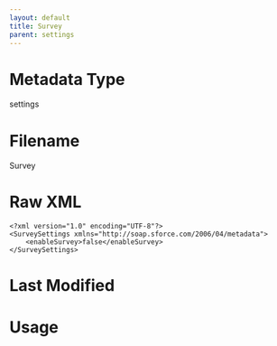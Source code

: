 ```yaml
---
layout: default
title: Survey
parent: settings
---
```

# Metadata Type
settings


# Filename 
Survey


# Raw XML
```
<?xml version="1.0" encoding="UTF-8"?>
<SurveySettings xmlns="http://soap.sforce.com/2006/04/metadata">
    <enableSurvey>false</enableSurvey>
</SurveySettings>
```


# Last Modified


# Usage
